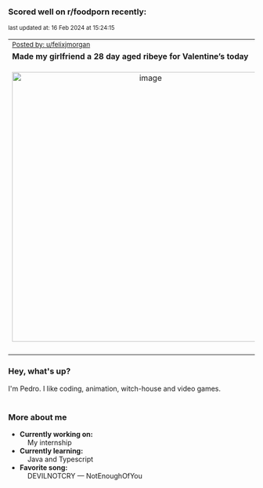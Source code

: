 ### Scored well on r/foodporn recently:

<p align="left"><sub>last updated at: 16 Feb 2024 at 15:24:15</sub></p>

|   |
| --- |
| <sub>[Posted by: u/felixjmorgan][source]</sub> |
| **Made my girlfriend a 28 day aged ribeye for Valentine’s today** | 
|<p align="center"> <img alt="image" src="https://i.redd.it/r3gcjz36plic1.jpeg" width="550" /> </p>|
|   |

### Hey, what's up?

I'm Pedro. I like coding, animation, witch-house and video games.<br><br>

### More about me
- **Currently working on:**  
&nbsp;&nbsp;&nbsp;&nbsp;My internship
- **Currently learning:**  
&nbsp;&nbsp;&nbsp;&nbsp;Java and Typescript
- **Favorite song:**  
&nbsp;&nbsp;&nbsp;&nbsp;DEVILNOTCRY — NotEnoughOfYou<br><br>

  



  
  
  
[linkedin]: https://linkedin.com/in/pedro-h-r-gomes-8a487b14a/
[gmail]: mailto:pilique11@gmail.com
[source]: https://reddit.com/r/FoodPorn/comments/1aqv6rp/made_my_girlfriend_a_28_day_aged_ribeye_for/
[redditAPI]: https://www.reddit.com/dev/api/